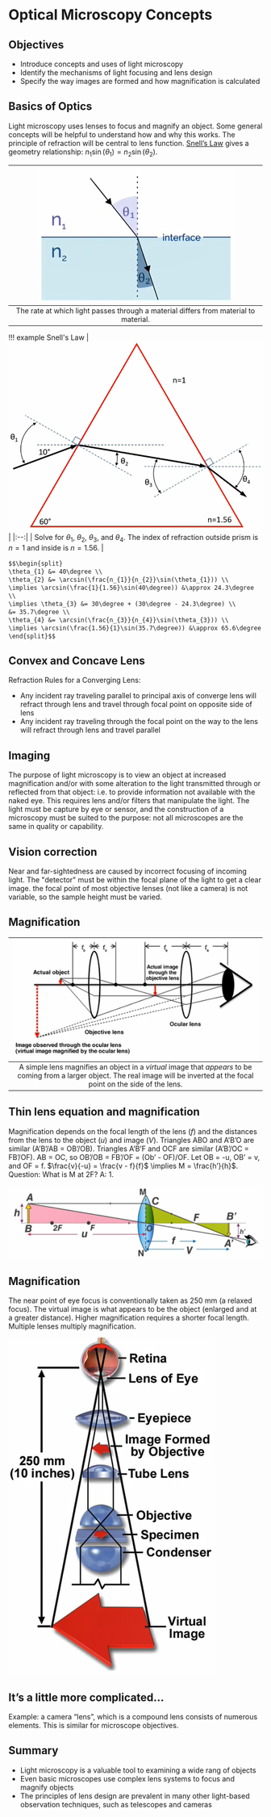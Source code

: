 <!-- 220824 -->
# Optical Microscopy Concepts
## Objectives
- Introduce concepts and uses of light microscopy
- Identify the mechanisms of light focusing and lens design
- Specify the way images are formed and how magnification is calculated

## Basics of Optics
Light microscopy uses lenses to focus and magnify an object.
Some general concepts will be helpful to understand how and why this works.
The principle of refraction will be central to lens function.
[Snell’s Law](snells-law.md) gives a geometry relationship: $n_{1}\sin(\theta_{1}) = n_{2}\sin(\theta_{2})$.

| ![](../../../attachments/engr-837-001-materials-characterization-methods/basics_of_optics_220830_154214_EST.png) |
|:--:|
| The rate at which light passes through a material differs from material to material. |

!!! example Snell's Law
    | ![](../../../attachments/engr-837-001-materials-characterization-methods/snells_law_example_220830_154332_EST.png) |
    |:--:|
    | Solve for $\theta_{1}$, $\theta_{2}$, $\theta_{3}$, and $\theta_{4}$. The index of refraction outside prism is $n = 1$ and inside is $n = 1.56$. |

    $$\begin{split}
    \theta_{1} &= 40\degree \\
    \theta_{2} &= \arcsin(\frac{n_{1}}{n_{2}}\sin(\theta_{1})) \\
    \implies \arcsin(\frac{1}{1.56}\sin(40\degree)) &\approx 24.3\degree \\
    \implies \theta_{3} &= 30\degree + (30\degree - 24.3\degree) \\
    &= 35.7\degree \\
    \theta_{4} &= \arcsin(\frac{n_{3}}{n_{4}}\sin(\theta_{3})) \\
    \implies \arcsin(\frac{1.56}{1}\sin(35.7\degree)) &\approx 65.6\degree
    \end{split}$$

## Convex and Concave Lens
Refraction Rules for a Converging Lens:
- Any incident ray traveling parallel to principal axis of converge lens will refract through lens and travel through focal point on opposite side of lens
- Any incident ray traveling through the focal point on the way to the lens will refract through lens and travel parallel

## Imaging
The purpose of light microscopy is to view an object at increased magnification and/or with some alteration to the light transmitted through or reflected from that object: i.e. to provide information not available with the naked eye.
This requires lens and/or filters that manipulate the light.
The light must be capture by eye or sensor, and the construction of a microscopy must be suited to the purpose: not all microscopes are the same in quality or capability.

## Vision correction
Near and far-sightedness are caused by incorrect focusing of incoming light.
The "detector" must be within the focal plane of the light to get a clear image.
the focal point of most objective lenses (not like a camera) is not variable, so the sample height must be varied.

## Magnification
| ![](../../../attachments/engr-837-001-materials-characterization-methods/magnification_220830_154431_EST.png) |
|:--:|
| A simple lens magnifies an object in a *virtual* image that *appears* to be coming from a larger object. The real image will be inverted at the focal point on the side of the lens. |

<!-- 20220826T13:05 -->

## Thin lens equation and magnification
Magnification depends on the focal length of the lens ($f$) and the distances from the lens to the object ($u$) and image ($V$).
Triangles ABO and A’B’O are similar (A’B’/AB = OB’/OB).
Triangles A’B’F and OCF are similar (A’B’/OC = FB’/OF).
AB = OC, so OB’/OB = FB’/OF = (Ob’ - OF)/OF.
Let OB = -u, OB’ = v, and OF = f.
$\frac{v}{-u} = \frac{v - f}{f}$ \implies M = \frac{h’}{h}$.
Question: What is M at 2F? A: 1.

![](../../../attachments/engr-837-001-materials-characterization-methods/thins_lens_equation_and_magnification_220830_154726_EST.png)

## Magnification
The near point of eye focus is conventionally taken as 250 mm (a relaxed focus).
The virtual image is what appears to be the object (enlarged and at a greater distance).
Higher magnification requires a shorter focal length.
Multiple lenses multiply magnification.

![](../../../attachments/engr-837-001-materials-characterization-methods/magnification_220830_154819_EST.png)

## It’s a little more complicated…
Example: a camera “lens”, which is a compound lens consists of numerous elements.
This is similar for microscope objectives.

## Summary
- Light microscopy is a valuable tool to examining a wide rang of objects
- Even basic microscopes use complex lens systems to focus and magnify objects
- The principles of lens design are prevalent in many other light-based observation techniques, such as telescopes and cameras